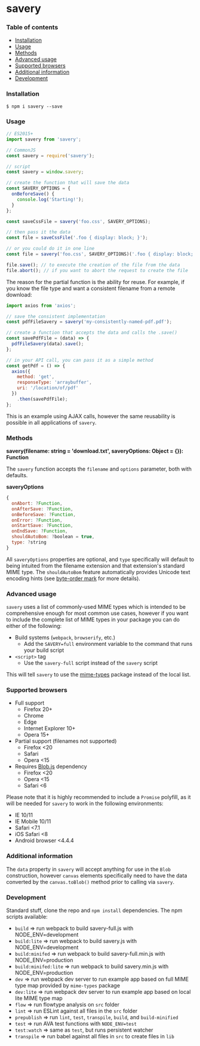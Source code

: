# savery

### Table of contents
* [Installation](#installation)
* [Usage](#usage)
* [Methods](#methods)
* [Advanced usage](#advanged-usage)
* [Supported browsers](#supported-browsers)
* [Additional information](#additional-information)
* [Development](#development)

### Installation

```
$ npm i savery --save
```

### Usage

```javascript
// ES2015+
import savery from 'savery';

// CommonJS
const savery = require('savery');

// script
const savery = window.savery;

// create the function that will save the data
const SAVERY_OPTIONS = {
  onBeforeSave() {
    console.log('Starting!');
  }  
};

const saveCssFile = savery('foo.css', SAVERY_OPTIONS);

// then pass it the data
const file = saveCssFile('.foo { display: block; }');

// or you could do it in one line
const file = savery('foo.css', SAVERY_OPTIONS)('.foo { display: block; }');

file.save(); // to execute the creation of the file from the data
file.abort(); // if you want to abort the request to create the file
```

The reason for the partial function is the ability for reuse. For example, if you know the file type and want a consistent filename from a remote download:

```javascript
import axios from 'axios';

// save the consistent implementation
const pdfFileSavery = savery('my-consistently-named-pdf.pdf');

// create a function that accepts the data and calls the .save()
const savePdfFile = (data) => {
  pdfFileSavery(data).save();
};

// in your API call, you can pass it as a simple method
const getPdf = () => {
  axios({
    method: 'get',
    responseType: 'arraybuffer',
    uri: '/location/of/pdf'
  })
    .then(savePdfFile);
};
```

This is an example using AJAX calls, however the same reusability is possible in all applications of `savery`.

### Methods

**savery(filename: string = 'download.txt', saveryOptions: Object = {}): Function**

The `savery` function accepts the `filename` and `options` parameter, both with defaults. 

**saveryOptions**
```javascript
{
  onAbort: ?Function,
  onAfterSave: ?Function,
  onBeforeSave: ?Function,
  onError: ?Function,
  onStartSave: ?Function,
  onEndSave: ?Function,
  shouldAutoBom: ?boolean = true,
  type: ?string
}
```

All `saveryOptions` properties are optional, and `type` specifically will default to being intuited from the filename extension and that extension's standard MIME type. The `shouldAutoBom` feature automatically provides Unicode text encoding hints (see [byte-order mark](https://en.wikipedia.org/wiki/Byte_order_mark) for more details).

### Advanced usage

`savery` uses a list of commonly-used MIME types which is intended to be comprehensive enough for most common use cases, however if you want to include the complete list of MIME types in your package you can do either of the following:

* Build systems (`webpack`, `browserify`, etc.)
  * Add the `SAVERY=full` environment variable to the command that runs your build script
* `<script>` tag
  * Use the `savery-full` script instead of the `savery` script
  
This will tell `savery` to use the [mime-types](https://github.com/jshttp/mime-types) package instead of the local list. 

### Supported browsers

* Full support
  * Firefox 20+
  * Chrome
  * Edge
  * Internet Explorer 10+
  * Opera 15+
* Partial support (filenames not supported)
  * Firefox <20
  * Safari
  * Opera <15
* Requires [Blob.js](https://github.com/eligrey/Blob.js) dependency
  * Firefox <20
  * Opera <15
  * Safari <6

Please note that it is highly recommended to include a `Promise` polyfill, as it will be needed for `savery` to work in the following environments:
* IE 10/11
* IE Mobile 10/11
* Safari <7.1
* iOS Safari <8
* Android browser <4.4.4

### Additional information

The `data` property in `savery` will accept anything for use in the `Blob` construction, however `canvas` elements specifically need to have the data converted by the `canvas.toBlob()` method prior to calling via `savery`.

### Development

Standard stuff, clone the repo and `npm install` dependencies. The npm scripts available:
* `build` => run webpack to build savery-full.js with NODE_ENV=development
* `build:lite` => run webpack to build savery.js with NODE_ENV=development
* `build:minifed` => run webpack to build savery-full.min.js with NODE_ENV=production
* `build:minifed:lite` => run webpack to build savery.min.js with NODE_ENV=production
* `dev` => run webpack dev server to run example app based on full MIME type map provided by `mime-types` package
* `dev:lite` => run webpack dev server to run example app based on local lite MIME type map
* `flow` => run flowtype analysis on `src` folder
* `lint` => run ESLint against all files in the `src` folder
* `prepublish` => run `lint`, `test`, `transpile`, `build`, and `build-minified`
* `test` => run AVA test functions with `NODE_ENV=test`
* `test:watch` => same as `test`, but runs persistent watcher
* `transpile` => run babel against all files in `src` to create files in `lib`
